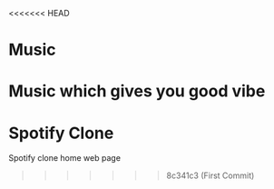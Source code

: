 <<<<<<< HEAD
# Music
Music which gives you good vibe
=======
# Spotify Clone
Spotify clone home web page
>>>>>>> 8c341c3 (First Commit)
